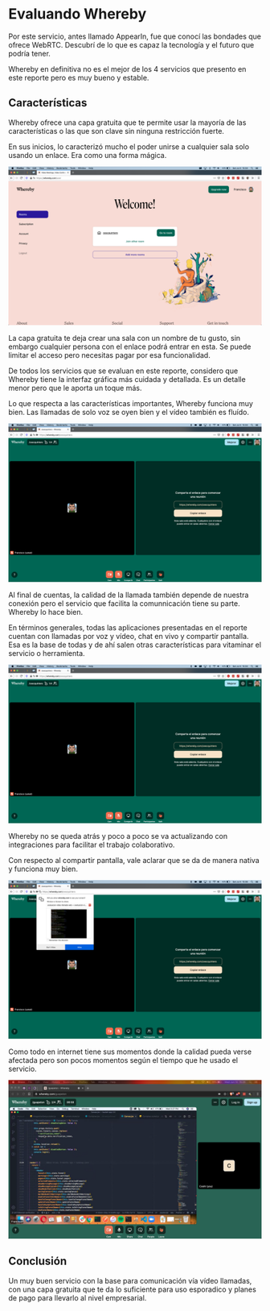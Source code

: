 # Evaluando Whereby

Por este servicio, antes llamado AppearIn, fue que conocí las bondades que ofrece WebRTC. Descubrí de lo que es capaz la tecnología y el futuro que podría tener.

Whereby en definitiva no es el mejor de los 4 servicios que presento en este reporte pero es muy bueno y estable.

## Características

Whereby ofrece una capa gratuita que te permite usar la mayoría de las características o las que son clave sin ninguna restricción fuerte.

En sus inicios, lo caracterizó mucho el poder unirse a cualquier sala solo usando un enlace. Era como una forma mágica.

![Sesión en Whereby](images/whereby/001-whereby.png)

La capa gratuita te deja crear una sala con un nombre de tu gusto, sin embargo cualquier persona con el enlace podrá entrar en esta. Se puede limitar el acceso pero necesitas pagar por esa funcionalidad.

De todos los servicios que se evaluan en este reporte, considero que Whereby tiene la interfaz gráfica más cuidada y detallada. Es un detalle menor pero que le aporta un toque más.

Lo que respecta a las características importantes, Whereby funciona muy bien. Las llamadas de solo voz se oyen bien y el vídeo también es fluído.

![En sala de llamada](images/whereby/003-whereby.png)

Al final de cuentas, la calidad de la llamada también depende de nuestra conexión pero el servicio que facilita la comunnicación tiene su parte. Whereby lo hace bien.

En términos generales, todas las aplicaciones presentadas en el reporte cuentan con llamadas por voz y vídeo, chat en vivo y compartir pantalla. Esa es la base de todas y de ahí salen otras características para vitaminar el servicio o herramienta.

![Compartir pantalla y más](images/whereby/003-whereby.png)

Whereby no se queda atrás y poco a poco se va actualizando con integraciones para facilitar el trabajo colaborativo.

Con respecto al compartir pantalla, vale aclarar que se da de manera nativa y funciona muy bien.

![Compartir pantalla](images/whereby/007-whereby.png)

Como todo en internet tiene sus momentos donde la calidad pueda verse afectada pero son pocos momentos según el tiempo que he usado el servicio.

![Compartiendo pantalla](images/whereby/009-whereby.png)

## Conclusión

Un muy buen servicio con la base para comunicación vía vídeo llamadas, con una capa gratuita que te da lo suficiente para uso esporadico y planes de pago para llevarlo al nivel empresarial.
